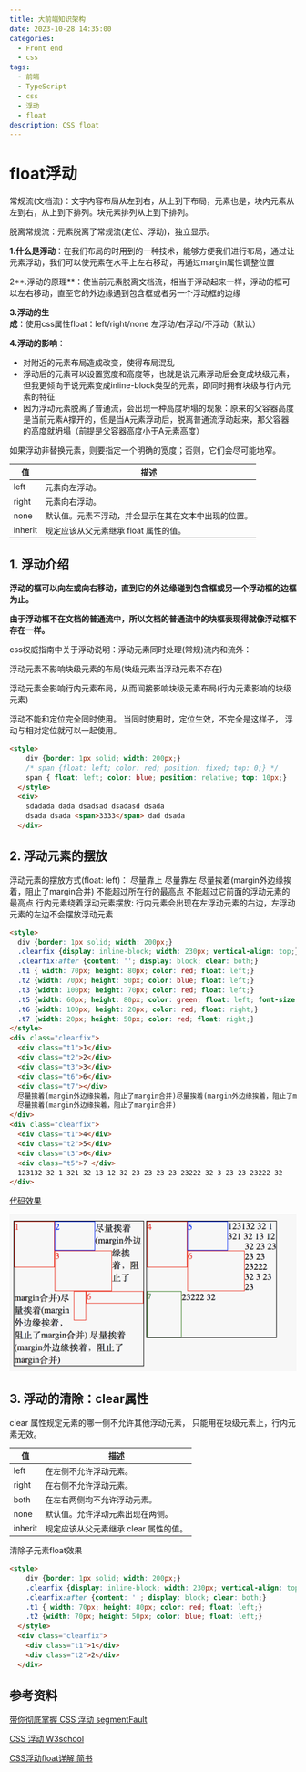 ```yaml
---
title: 大前端知识架构
date: 2023-10-28 14:35:00
categories:
  - Front end
  - css
tags:
  - 前端
  - TypeScript
  - css
  - 浮动
  - float
description: CSS float 
---
```



# float浮动

常规流(文档流)：文字内容布局从左到右，从上到下布局，元素也是，块内元素从左到右，从上到下排列。块元素排列从上到下排列。

脱离常规流：元素脱离了常规流(定位、浮动)，独立显示。



**1.什么是浮动**：在我们布局的时用到的一种技术，能够方便我们进行布局，通过让元素浮动，我们可以使元素在水平上左右移动，再通过margin属性调整位置

2**.浮动的原理**：使当前元素脱离文档流，相当于浮动起来一样，浮动的框可以左右移动，直至它的外边缘遇到包含框或者另一个浮动框的边缘

**3.浮动的生成**：使用css属性float：left/right/none 左浮动/右浮动/不浮动（默认）

**4.浮动的影响**：

- 对附近的元素布局造成改变，使得布局混乱
- 浮动后的元素可以设置宽度和高度等，也就是说元素浮动后会变成块级元素，但我更倾向于说元素变成inline-block类型的元素，即同时拥有块级与行内元素的特征
- 因为浮动元素脱离了普通流，会出现一种高度坍塌的现象：原来的父容器高度是当前元素A撑开的，但是当A元素浮动后，脱离普通流浮动起来，那父容器的高度就坍塌（前提是父容器高度小于A元素高度）

如果浮动非替换元素，则要指定一个明确的宽度；否则，它们会尽可能地窄。

| 值      | 描述                                                 |
| ------- | ---------------------------------------------------- |
| left    | 元素向左浮动。                                       |
| right   | 元素向右浮动。                                       |
| none    | 默认值。元素不浮动，并会显示在其在文本中出现的位置。 |
| inherit | 规定应该从父元素继承 float 属性的值。                |



## 1. 浮动介绍

**浮动的框可以向左或向右移动，直到它的外边缘碰到包含框或另一个浮动框的边框为止。**

**由于浮动框不在文档的普通流中，所以文档的普通流中的块框表现得就像浮动框不存在一样。**

css权威指南中关于浮动说明：浮动元素同时处理(常规)流内和流外：

浮动元素不影响块级元素的布局(块级元素当浮动元素不存在)

浮动元素会影响行内元素布局，从而间接影响块级元素布局(行内元素影响的块级元素)

浮动不能和定位完全同时使用。
当同时使用时，定位生效，不完全是这样子， 浮动与相对定位就可以一起使用。
```html
<style>
    div {border: 1px solid; width: 200px;}
    /* span {float: left; color: red; position: fixed; top: 0;} */
    span { float: left; color: blue; position: relative; top: 10px;}
  </style>
  <div>
    sdadada dada dsadsad dsadasd dsada
    dsada dsada <span>3333</span> dad dsada
  </div>
```



## 2. 浮动元素的摆放

浮动元素的摆放方式(float: left)：
尽量靠上
尽量靠左
尽量挨着(margin外边缘挨着，阻止了margin合并)
不能超过所在行的最高点
不能超过它前面的浮动元素的最高点
行内元素绕着浮动元素摆放: 行内元素会出现在左浮动元素的右边，左浮动元素的左边不会摆放浮动元素

```html
<style>
  div {border: 1px solid; width: 200px;}
  .clearfix {display: inline-block; width: 230px; vertical-align: top;}
  .clearfix:after {content: ''; display: block; clear: both;}
  .t1 { width: 70px; height: 80px; color: red; float: left;}
  .t2 {width: 70px; height: 50px; color: blue; float: left;}
  .t3 {width: 100px; height: 70px; color: red; float: left;}
  .t5 {width: 60px; height: 80px; color: green; float: left; font-size: 14px}
  .t6 {width: 100px; height: 20px; color: red; float: right;}
  .t7 {width: 20px; height: 50px; color: red; float: right;}
</style>
<div class="clearfix">
  <div class="t1">1</div>
  <div class="t2">2</div>
  <div class="t3">3</div>
  <div class="t6">6</div>
  <div class="t7"></div>
  尽量挨着(margin外边缘挨着，阻止了margin合并)尽量挨着(margin外边缘挨着，阻止了margin合并)
  尽量挨着(margin外边缘挨着，阻止了margin合并)
</div>
<div class="clearfix">
  <div class="t1">4</div>
  <div class="t2">5</div>
  <div class="t3">6</div>
  <div class="t5">7 </div>
  123132 32 1 321 32 13 12 32 23 23 23 23 23222 32 3 23 23 23222 32
</div>
```

[代码效果](http://js.jirengu.com/wucam/6/edit)

![](./img/019-float.png)



## 3. 浮动的清除：clear属性

clear 属性规定元素的哪一侧不允许其他浮动元素， 只能用在块级元素上，行内元素无效。

| 值      | 描述                                  |
| ------- | ------------------------------------- |
| left    | 在左侧不允许浮动元素。                |
| right   | 在右侧不允许浮动元素。                |
| both    | 在左右两侧均不允许浮动元素。          |
| none    | 默认值。允许浮动元素出现在两侧。      |
| inherit | 规定应该从父元素继承 clear 属性的值。 |



清除子元素float效果

```html
<style>
    div {border: 1px solid; width: 200px;}
    .clearfix {display: inline-block; width: 230px; vertical-align: top;}
    .clearfix:after {content: ''; display: block; clear: both;}
    .t1 { width: 70px; height: 80px; color: red; float: left;}
    .t2 {width: 70px; height: 50px; color: blue; float: left;}
  </style>
  <div class="clearfix">
    <div class="t1">1</div>
    <div class="t2">2</div>
  </div>
```











## 参考资料

 [带你彻底掌握 CSS 浮动 segmentFault](https://segmentfault.com/ls/1650000018852896)

[CSS 浮动 W3school](https://www.w3school.com.cn/css/css_positioning_floating.asp)

[CSS浮动float详解 简书](https://www.jianshu.com/p/07eb19957991)